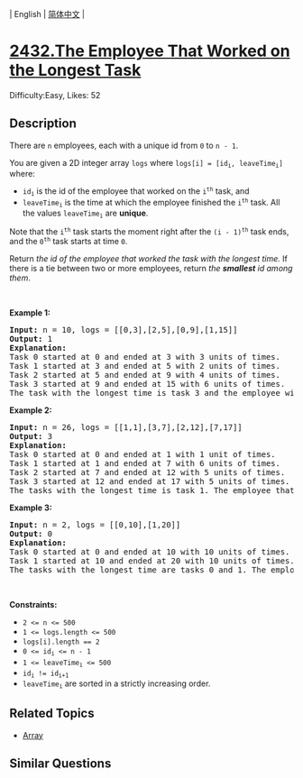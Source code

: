 
| English | [简体中文](README.md) |

# [2432.The Employee That Worked on the Longest Task](https://leetcode.com/problems/the-employee-that-worked-on-the-longest-task/)
Difficulty:Easy, Likes: 52

## Description

<p>There are <code>n</code> employees, each with a unique id from <code>0</code> to <code>n - 1</code>.</p>

<p>You are given a 2D integer array <code>logs</code> where <code>logs[i] = [id<sub>i</sub>, leaveTime<sub>i</sub>]</code> where:</p>

<ul>
	<li><code>id<sub>i</sub></code> is the id of the employee that worked on the <code>i<sup>th</sup></code> task, and</li>
	<li><code>leaveTime<sub>i</sub></code> is the time at which the employee finished the <code>i<sup>th</sup></code> task. All the values <code>leaveTime<sub>i</sub></code> are <strong>unique</strong>.</li>
</ul>

<p>Note that the <code>i<sup>th</sup></code> task starts the moment right after the <code>(i - 1)<sup>th</sup></code> task ends, and the <code>0<sup>th</sup></code> task starts at time <code>0</code>.</p>

<p>Return <em>the id of the employee that worked the task with the longest time.</em> If there is a tie between two or more employees, return<em> the <strong>smallest</strong> id among them</em>.</p>

<p>&nbsp;</p>
<p><strong class="example">Example 1:</strong></p>

<pre>
<strong>Input:</strong> n = 10, logs = [[0,3],[2,5],[0,9],[1,15]]
<strong>Output:</strong> 1
<strong>Explanation:</strong> 
Task 0 started at 0 and ended at 3 with 3 units of times.
Task 1 started at 3 and ended at 5 with 2 units of times.
Task 2 started at 5 and ended at 9 with 4 units of times.
Task 3 started at 9 and ended at 15 with 6 units of times.
The task with the longest time is task 3 and the employee with id 1 is the one that worked on it, so we return 1.
</pre>

<p><strong class="example">Example 2:</strong></p>

<pre>
<strong>Input:</strong> n = 26, logs = [[1,1],[3,7],[2,12],[7,17]]
<strong>Output:</strong> 3
<strong>Explanation:</strong> 
Task 0 started at 0 and ended at 1 with 1 unit of times.
Task 1 started at 1 and ended at 7 with 6 units of times.
Task 2 started at 7 and ended at 12 with 5 units of times.
Task 3 started at 12 and ended at 17 with 5 units of times.
The tasks with the longest time is task 1. The employee that worked on it is 3, so we return 3.
</pre>

<p><strong class="example">Example 3:</strong></p>

<pre>
<strong>Input:</strong> n = 2, logs = [[0,10],[1,20]]
<strong>Output:</strong> 0
<strong>Explanation:</strong> 
Task 0 started at 0 and ended at 10 with 10 units of times.
Task 1 started at 10 and ended at 20 with 10 units of times.
The tasks with the longest time are tasks 0 and 1. The employees that worked on them are 0 and 1, so we return the smallest id 0.
</pre>

<p>&nbsp;</p>
<p><strong>Constraints:</strong></p>

<ul>
	<li><code>2 &lt;= n &lt;= 500</code></li>
	<li><code>1 &lt;= logs.length &lt;= 500</code></li>
	<li><code>logs[i].length == 2</code></li>
	<li><code>0 &lt;= id<sub>i</sub> &lt;= n - 1</code></li>
	<li><code>1 &lt;= leaveTime<sub>i</sub> &lt;= 500</code></li>
	<li><code>id<sub>i</sub> != id<sub>i+1</sub></code></li>
	<li><code>leaveTime<sub>i</sub></code> are sorted in a strictly increasing order.</li>
</ul>


## Related Topics

- [Array](https://leetcode.com/tag/array/)

## Similar Questions

